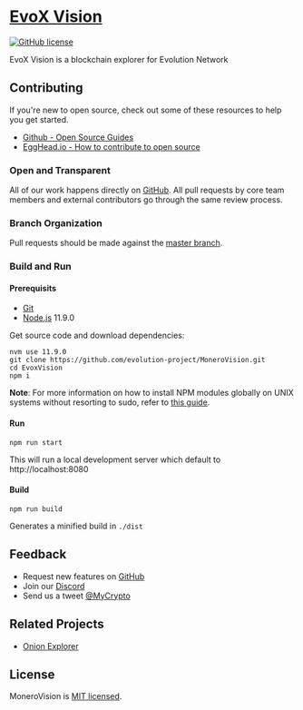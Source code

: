 # [EvoX Vision](https://mycryptohq.github.io/MoneroVision/)

[![GitHub license](https://img.shields.io/badge/license-MIT-blue.svg)](./LICENSE)

EvoX Vision is a blockchain explorer for Evolution Network

## Contributing

If you're new to open source, check out some of these resources to help you get started.

* [Github - Open Source Guides ](https://opensource.guide)
* [EggHead.io - How to contribute to open source](https://egghead.io/courses/how-to-contribute-to-an-open-source-project-on-github)

### Open and Transparent

All of our work happens directly on [GitHub](https://github.com/MyCryptoHQ/MoneroVision). All pull requests by core team members and external contributors go through the same review process.

### Branch Organization

Pull requests should be made against the [master branch](https://github.com/MyCryptoHQ/MoneroVision/tree/master).

### Build and Run

#### Prerequisits

* [Git](https://git-scm.com/)
* [Node.js](https://nodejs.org/en/) 11.9.0

Get source code and download dependencies:

```
nvm use 11.9.0
git clone https://github.com/evolution-project/MoneroVision.git
cd EvoxVision
npm i
```

**Note**: For more information on how to install NPM modules globally on UNIX systems without resorting to sudo, refer to [this guide](http://www.johnpapa.net/how-to-use-npm-global-without-sudo-on-osx/).

#### Run

`npm run start`

This will run a local development server which default to http://localhost:8080

#### Build

`npm run build`

Generates a minified build in `./dist`

## Feedback

* Request new features on [GitHub](https://github.com/MyCryptoHQ/MoneroVision/issues?q=is%3Aissue+is%3Aopen+sort%3Aupdated-desc)
* Join our [Discord](https://discord.gg/hGV8C5c)
* Send us a tweet [@MyCrypto](https://twitter.com/mycrypto?lang=en)

## Related Projects

* [Onion Explorer](https://github.com/moneroexamples/onion-monero-blockchain-explorer)

## License

MoneroVision is [MIT licensed](./LICENSE).
